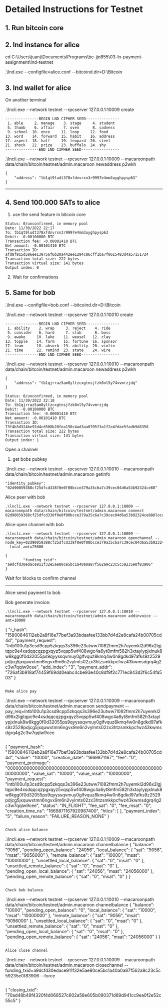 # Detailed Instructions for Testnet

## 1. Run bitcoin core

## 2. lnd instance for alice

cd C:\Users\juanj\Documents\Programs\bc-jjn855\03-ln-payment-assignment\lnd-testnet

.\lnd.exe --configfile=alice.conf --bitcoind.dir=D:\Bitcoin


## 3. lnd wallet for alice

On another terminal

.\lncli.exe --network testnet --rpcserver 127.0.0.1:10009 create

```
---------------BEGIN LND CIPHER SEED---------------
 1. able     2. manage    3. stage     4. student
 5. thumb    6. affair    7. oven      8. sadness
 9. school  10. once     11. loop     12. food
13. word    14. forward  15. habit    16. address
17. aspect  18. half     19. leopard  20. steel
21. shock   22. prize    23. buffalo  24. shy
---------------END LND CIPHER SEED-----------------
```

.\lncli.exe --network testnet --rpcserver 127.0.0.1:10009 --macaroonpath data/chain/bitcoin/testnet/admin.macaroon newaddress p2wkh

```
{
    "address": "tb1qt9ludt378xfdnvrxn3r9997e4mm3uyghpysp63"
}
```

---
## 4. Send 100.000 SATs to alice 

1. use the send feature in bitcoin core

```
Status: 0/unconfirmed, in memory pool
Date: 11/30/2022 22:17
To: tb1qt9ludt378xfdnvrxn3r9997e4mm3uyghpysp63
Debit: -0.00100000 BTC
Transaction fee: -0.00001410 BTC
Net amount: -0.00101410 BTC
Transaction ID: afd8f915d586ee139756f6b20a442ee1294c86cff1ba7f0615483d4a57151724
Transaction total size: 222 bytes
Transaction virtual size: 141 bytes
Output index: 0
```

2. Wait for confirmations


## 5. Same for bob

.\lnd.exe --configfile=bob.conf --bitcoind.dir=D:\Bitcoin

.\lncli.exe --network testnet --rpcserver 127.0.0.1:10010 create

```
---------------BEGIN LND CIPHER SEED---------------
 1. ability    2. wrap     3. reject    4. ride
 5. consider   6. hard     7. slab      8. boss
 9. awake     10. lake    11. weasel   12. clay
13. topple    14. farm    15. fortune  16. sponsor
17. team      18. absorb  19. ability  20. violin
21. time      22. remind  23. state    24. wire
---------------END LND CIPHER SEED-----------------
```

.\lncli.exe --network testnet --rpcserver 127.0.0.1:10010 --macaroonpath data/chain/bitcoin/testnet/admin.macaroon newaddress p2wkh

```
{
    "address": "tb1qjrraz5am8yltzcxgtnsjfzk0nl5y74vvmrzjdq"
}
```

```
Status: 0/unconfirmed, in memory pool
Date: 11/30/2022 22:18
To: tb1qjrraz5am8yltzcxgtnsjfzk0nl5y74vvmrzjdq
Debit: -0.00100000 BTC
Transaction fee: -0.00001410 BTC
Net amount: -0.00101410 BTC
Transaction ID: 73f4b3d324be92d4cd308b28fea190c4ad3aa0705f3a1f2e4fdae5fadb9d8358
Transaction total size: 222 bytes
Transaction virtual size: 141 bytes
Output index: 1
```

Open a channel

1. get bobs pubkey

.\lncli.exe --network testnet --rpcserver 127.0.0.1:10010 --macaroonpath data/chain/bitcoin/testnet/admin.macaroon getinfo

```
"identity_pubkey": "02d90059388cf25dfcd338f0e0f00bcce379a35c6a7c39cec04d6a53b92324ce88"
```

Alice peer with bob
```
.\lncli.exe --network testnet --rpcserver 127.0.0.1:10009 --macaroonpath data/chain/bitcoin/testnet/admin.macaroon connect 02d90059388cf25dfcd338f0e0f00bcce379a35c6a7c39cec04d6a53b92324ce88@localhost:9737
```

Alice open channel with bob
```
.\lncli.exe --network testnet --rpcserver 127.0.0.1:10009 --macaroonpath data/chain/bitcoin/testnet/admin.macaroon openchannel --node_key=02d90059388cf25dfcd338f0e0f00bcce379a35c6a7c39cec04d6a53b92324ce88 --local_amt=25000
```

```
{
        "funding_txid": "a9dcfd30edace911f32e5ae80ce5bc1a40a0a87f562a9c23c5c59235e0f83906"
}
```

Wait for blocks to confirm channel

---
Alice send payment to bob

Bob generate invoice:
```
.\lncli.exe --network testnet --rpcserver 127.0.0.1:10010 --macaroonpath data/chain/bitcoin/testnet/admin.macaroon addinvoice --amt=10000

```
{
    "r_hash": "15800846112eb2a8f16e77bef3a93bdaafee133bb7d4d2e8cafa24b00705cd4d",
    "payment_request": "lntb100u1p3csd9cpp5zkqqs3s396e23utww7l082fmm2h7uyemkl2d96x2lgjtqpc9e4xsdqqcqzpgxqyz5vqsp5wf408wgc4a6yt8mfm582h3xtaylypjxlnuk8w8kgg0f0d32055ps9qyyssqvmuy0glfvquz8kmq4w0n8gdkd97afks9z2529pdjcg5jxquwxtmn6ngvx9m6n2vylmts02zx3htzsmkkpcfwz43kwmsdgrq4g2c3w7qqlw9cee",
    "add_index": "3",
    "payment_addr": "726af3b918af74459f69dd0eabc4cbe93e40c8df9f2c771ec843d2f6c54fa503"
}
```

Make alice pay
```
.\lncli.exe --network testnet --rpcserver 127.0.0.1:10009 --macaroonpath data/chain/bitcoin/testnet/admin.macaroon sendpayment --pay_req=lntb100u1p3csd9cpp5zkqqs3s396e23utww7l082fmm2h7uyemkl2d96x2lgjtqpc9e4xsdqqcqzpgxqyz5vqsp5wf408wgc4a6yt8mfm582h3xtaylypjxlnuk8w8kgg0f0d32055ps9qyyssqvmuy0glfvquz8kmq4w0n8gdkd97afks9z2529pdjcg5jxquwxtmn6ngvx9m6n2vylmts02zx3htzsmkkpcfwz43kwmsdgrq4g2c3w7qqlw9cee
```

```
{
    "payment_hash": "15800846112eb2a8f16e77bef3a93bdaafee133bb7d4d2e8cafa24b00705cd4d",
    "value": "10000",
    "creation_date": "1669871167",
    "fee": "0",
    "payment_preimage": "0000000000000000000000000000000000000000000000000000000000000000",
    "value_sat": "10000",
    "value_msat": "10000000",
    "payment_request": "lntb100u1p3csd9cpp5zkqqs3s396e23utww7l082fmm2h7uyemkl2d96x2lgjtqpc9e4xsdqqcqzpgxqyz5vqsp5wf408wgc4a6yt8mfm582h3xtaylypjxlnuk8w8kgg0f0d32055ps9qyyssqvmuy0glfvquz8kmq4w0n8gdkd97afks9z2529pdjcg5jxquwxtmn6ngvx9m6n2vylmts02zx3htzsmkkpcfwz43kwmsdgrq4g2c3w7qqlw9cee",
    "status": "IN_FLIGHT",
    "fee_sat": "0",
    "fee_msat": "0",
    "creation_time_ns": "1669871167920987400",
    "htlcs": [
    ],
    "payment_index": "5",
    "failure_reason": "FAILURE_REASON_NONE"
}
```

Check alice balance
```
.\lncli.exe --network testnet --rpcserver 127.0.0.1:10009 --macaroonpath data/chain/bitcoin/testnet/admin.macaroon channelbalance
{
    "balance": "9056",
    "pending_open_balance": "24056",
    "local_balance": {
        "sat": "9056",
        "msat": "9056000"
    },
    "remote_balance": {
        "sat": "10000",
        "msat": "10000000"
    },
    "unsettled_local_balance": {
        "sat": "0",
        "msat": "0"
    },
    "unsettled_remote_balance": {
        "sat": "0",
        "msat": "0"
    },
    "pending_open_local_balance": {
        "sat": "24056",
        "msat": "24056000"
    },
    "pending_open_remote_balance": {
        "sat": "0",
        "msat": "0"
    }
}
```

Check bob balance
```
.\lncli.exe --network testnet --rpcserver 127.0.0.1:10010 --macaroonpath data/chain/bitcoin/testnet/admin.macaroon channelbalance
{
    "balance": "10000",
    "pending_open_balance": "0",
    "local_balance": {
        "sat": "10000",
        "msat": "10000000"
    },
    "remote_balance": {
        "sat": "9056",
        "msat": "9056000"
    },
    "unsettled_local_balance": {
        "sat": "0",
        "msat": "0"
    },
    "unsettled_remote_balance": {
        "sat": "0",
        "msat": "0"
    },
    "pending_open_local_balance": {
        "sat": "0",
        "msat": "0"
    },
    "pending_open_remote_balance": {
        "sat": "24056",
        "msat": "24056000"
    }
}
```

Alice close channel

```
.\lncli.exe --network testnet --rpcserver 127.0.0.1:10009 --macaroonpath data/chain/bitcoin/testnet/admin.macaroon closechannel --funding_txid=a9dcfd30edace911f32e5ae80ce5bc1a40a0a87f562a9c23c5c59235e0f83906 --force
```

```
{
        "closing_txid": "70ad48b49f4320f4d068527c602a58e605b090371d69d941cc9ea0f2e52c55c5"
}
```